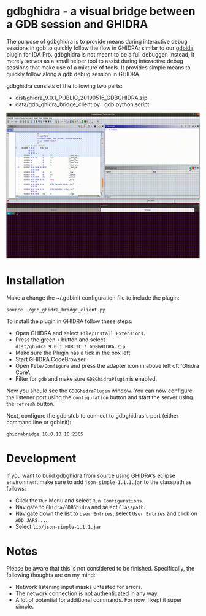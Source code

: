 # gdbghidra - a visual bridge between a GDB session and GHIDRA

The purpose of gdbghidra is to provide means during interactive debug sessions in
gdb to quickly follow the flow in GHIDRA; similar to our [gdbida](https://github.com/Comsecuris/gdbida) plugin for IDA Pro. gdbghidra is not meant to be a full debugger. Instead, it merely serves as a small helper tool to assist during interactive debug 
sessions that make use of a mixture of tools. It provides simple means to quickly follow along a gdb debug
session in GHIDRA.

gdbghidra consists of the following two parts:
* dist/ghidra_9.0.1_PUBLIC_20190516_GDBGHIDRA.zip
* data/gdb\_ghidra\_bridge\_client.py : gdb python script

![data/gdbghidra](data/gdbghidra.gif)

Installation
============
Make a change the ~/.gdbinit configuration file to include the plugin:
```
source ~/gdb_ghidra_bridge_client.py
```

To install the plugin in GHIDRA follow these steps:

* Open GHIDRA and select `File/Install Extensions`. 
* Press the green `+` button and select `dist/ghidra_9.0.1_PUBLIC_*_GDBGHIDRA.zip`. 
* Make sure the Plugin has a tick in the box left.
* Start GHIDRA CodeBrowser.
* Open `File/Configure` and press the adapter icon in above left oft 'Ghidra Core'.
* Filter for `gdb` and make sure `GDBGhidraPlugin` is enabled.

Now you should see the `GDBGhidraPlugin` window. You can now configure the listener port using the `configuration` button and start the server using the `refresh` button.

Next, configure the gdb stub to connect to gdbghidras's port (either command line or gdbinit):
```
ghidrabridge 10.0.10.10:2305
```

Development
===========
If you want to build gdbghidra from source using GHIDRA's eclipse environment make sure to add `json-simple-1.1.1.jar` to the classpath as follows:

* Click the `Run` Menu and select `Run Configurations`.
* Navigate to `Ghidra/GDBGhidra` and select `Classpath`.
* Navigate down the list to `User Entries`, select `User Entries` and click on `ADD JARS...`.
* Select `lib/json-simple-1.1.1.jar`

Notes
=====
Please be aware that this is not considered to be finished. Specifically, the following thoughts are on my mind:
* Network listening input masks untested for errors.
* The network connection is not authenticated in any way.
* A lot of potential for additional commands. For now, I kept it super simple.
